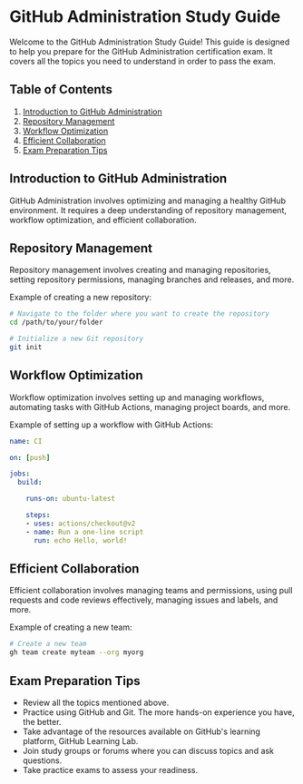 # GitHub Administration Study Guide

Welcome to the GitHub Administration Study Guide! This guide is designed to help you prepare for the GitHub Administration certification exam. It covers all the topics you need to understand in order to pass the exam.

## Table of Contents

1. [Introduction to GitHub Administration](#introduction-to-github-administration)
2. [Repository Management](#repository-management)
3. [Workflow Optimization](#workflow-optimization)
4. [Efficient Collaboration](#efficient-collaboration)
5. [Exam Preparation Tips](#exam-preparation-tips)

## Introduction to GitHub Administration

GitHub Administration involves optimizing and managing a healthy GitHub environment. It requires a deep understanding of repository management, workflow optimization, and efficient collaboration.

## Repository Management

Repository management involves creating and managing repositories, setting repository permissions, managing branches and releases, and more.

Example of creating a new repository:

```bash
# Navigate to the folder where you want to create the repository
cd /path/to/your/folder

# Initialize a new Git repository
git init
```

## Workflow Optimization

Workflow optimization involves setting up and managing workflows, automating tasks with GitHub Actions, managing project boards, and more.

Example of setting up a workflow with GitHub Actions:

```yaml
name: CI

on: [push]

jobs:
  build:

    runs-on: ubuntu-latest

    steps:
    - uses: actions/checkout@v2
    - name: Run a one-line script
      run: echo Hello, world!
```

## Efficient Collaboration

Efficient collaboration involves managing teams and permissions, using pull requests and code reviews effectively, managing issues and labels, and more.

Example of creating a new team:

```bash
# Create a new team
gh team create myteam --org myorg
```

## Exam Preparation Tips

- Review all the topics mentioned above.
- Practice using GitHub and Git. The more hands-on experience you have, the better.
- Take advantage of the resources available on GitHub's learning platform, GitHub Learning Lab.
- Join study groups or forums where you can discuss topics and ask questions.
- Take practice exams to assess your readiness.

